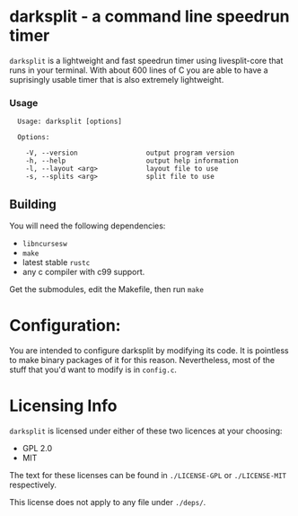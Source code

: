 # darksplit - a command line speedrun timer

`darksplit` is a lightweight and fast speedrun timer using livesplit-core
that runs in your terminal. With about 600 lines of C you are able to have a
suprisingly usable timer that is also extremely lightweight.

### Usage

```
  Usage: darksplit [options]

  Options:

    -V, --version                 output program version
    -h, --help                    output help information
    -l, --layout <arg>            layout file to use
    -s, --splits <arg>            split file to use
```

## Building

You will need the following dependencies:

* `libncursesw`
* `make`
* latest stable `rustc`
* any c compiler with c99 support.

Get the submodules, edit the Makefile, then run `make`

# Configuration:

You are intended to configure darksplit by modifying its code. It is pointless
to make binary packages of it for this reason. Nevertheless, most of the stuff 
that you'd want to modify is in `config.c`.

# Licensing Info

`darksplit` is licensed under either of these two licences at your choosing:

- GPL 2.0
- MIT

The text for these licenses can be found in `./LICENSE-GPL` or `./LICENSE-MIT`
respectively.

This license does not apply to any file under `./deps/`.
